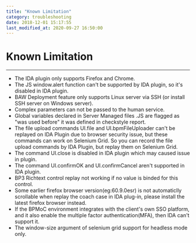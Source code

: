 ```yaml
---
title: "Known Limitation"
category: troubleshooting
date: 2018-12-01 15:17:55
last_modified_at: 2020-09-27 16:50:00
---
```


# Known Limitation
***

- The IDA plugin only supports Firefox and Chrome.
- The JS window.alert function can't be supported by IDA plugin, so it's disabled in IDA plugin.
- BAW Deployment feature only supports Linux server via SSH (or install SSH server on Windows server).
- Complex parameters can not be passed to the human service.
- Global variables declared in Server Managed files .JS are flagged as "was used before" it was defined in checkstyle report.
- The file upload commands UI.file and UI.bpmFileUploader can't be replayed on IDA Plugin due to browser security issue, but these commands can work on Selenium Grid. So you can record the file upload commands by IDA Plugin, but replay them on Selenium Grid.
- The command UI.close is disabled in IDA plugin which may caused issue in plugin.
- The command UI.confirmOK and UI.confirmCancel aren't supported in IDA plugin.
- BP3 Richtext control replay not working if no value is binded for this control.   
- Some earlier firefox browser version(eg:60.9.0esr) is not automaticlly scrollable when replay the coach case in IDA plug-in, please install the latest firefox browser instead. 
- If the BPMoC environment integrates with the client's own SSO platform, and it also enable the multiple factor authentication(MFA), then IDA can't support it.
- The window-size argument of selenium grid support for headless mode only.
